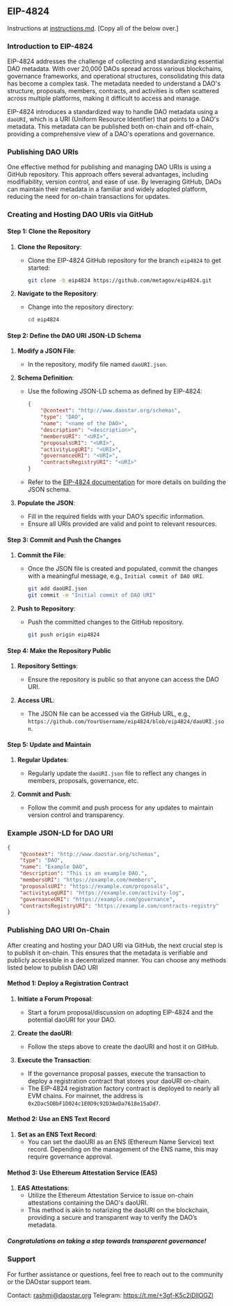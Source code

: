 ## EIP-4824 

Instructions at [instructions.md](instructions.md). [Copy all of the below over.]

### Introduction to EIP-4824

EIP-4824 addresses the challenge of collecting and standardizing essential DAO metadata. With over 20,000 DAOs spread across various blockchains, governance frameworks, and operational structures, consolidating this data has become a complex task. The metadata needed to understand a DAO's structure, proposals, members, contracts, and activities is often scattered across multiple platforms, making it difficult to access and manage.

EIP-4824 introduces a standardized way to handle DAO metadata using a `daoURI`, which is a URI (Uniform Resource Identifier) that points to a DAO's metadata. This metadata can be published both on-chain and off-chain, providing a comprehensive view of a DAO's operations and governance.

### Publishing DAO URIs 

One effective method for publishing and managing DAO URIs is using a GitHub repository. This approach offers several advantages, including modifiability, version control, and ease of use. By leveraging GitHub, DAOs can maintain their metadata in a familiar and widely adopted platform, reducing the need for on-chain transactions for updates.

### Creating and Hosting DAO URIs via GitHub

#### Step 1: Clone the Repository

1. **Clone the Repository**:
   - Clone the EIP-4824 GitHub repository for the branch `eip4824` to get started:
     ```sh
     git clone -b eip4824 https://github.com/metagov/eip4824.git
     ```

2. **Navigate to the Repository**:
   - Change into the repository directory:
     ```sh
     cd eip4824
     ```

#### Step 2: Define the DAO URI JSON-LD Schema

1. **Modify a JSON File**:
   - In the repository, modify file named `daoURI.json`.

2. **Schema Definition**:
   - Use the following JSON-LD schema as defined by EIP-4824:
     ```json
     {
         "@context": "http://www.daostar.org/schemas",
         "type": "DAO",
         "name": "<name of the DAO>",
         "description": "<description>",
         "membersURI": "<URI>",
         "proposalsURI": "<URI>",
         "activityLogURI": "<URI>",
         "governanceURI": "<URI>",
         "contractsRegistryURI": "<URI>"
     }
     ```
   - Refer to the [EIP-4824 documentation](https://eips.ethereum.org/EIPS/eip-4824) for more details on building the JSON schema.

3. **Populate the JSON**:
   - Fill in the required fields with your DAO’s specific information.
   - Ensure all URIs provided are valid and point to relevant resources.

#### Step 3: Commit and Push the Changes

1. **Commit the File**:
   - Once the JSON file is created and populated, commit the changes with a meaningful message, e.g., `Initial commit of DAO URI`.
     ```sh
     git add daoURI.json
     git commit -m "Initial commit of DAO URI"
     ```

2. **Push to Repository**:
   - Push the committed changes to the GitHub repository.
     ```sh
     git push origin eip4824
     ```

#### Step 4: Make the Repository Public

1. **Repository Settings**:
   - Ensure the repository is public so that anyone can access the DAO URI.

2. **Access URL**:
   - The JSON file can be accessed via the GitHub URL, e.g., `https://github.com/YourUsername/eip4824/blob/eip4824/daoURI.json`.

#### Step 5: Update and Maintain

1. **Regular Updates**:
   - Regularly update the `daoURI.json` file to reflect any changes in members, proposals, governance, etc.

2. **Commit and Push**:
   - Follow the commit and push process for any updates to maintain version control and transparency.

### Example JSON-LD for DAO URI

```json
{
    "@context": "http://www.daostar.org/schemas",
    "type": "DAO",
    "name": "Example DAO",
    "description": "This is an example DAO.",
    "membersURI": "https://example.com/members",
    "proposalsURI": "https://example.com/proposals",
    "activityLogURI": "https://example.com/activity-log",
    "governanceURI": "https://example.com/governance",
    "contractsRegistryURI": "https://example.com/contracts-registry"
}
```

### Publishing DAO URI On-Chain

After creating and hosting your DAO URI via GitHub, the next crucial step is to publish it on-chain. This ensures that the metadata is verifiable and publicly accessible in a decentralized manner. You can choose any methods listed below to publish DAO URI

#### Method 1: Deploy a Registration Contract

1. **Initiate a Forum Proposal**:
   - Start a forum proposal/discussion on adopting EIP-4824 and the potential daoURI for your DAO.
   
2. **Create the daoURI**:
   - Follow the steps above to create the daoURI and host it on GitHub.

3. **Execute the Transaction**:
   - If the governance proposal passes, execute the transaction to deploy a registration contract that stores your daoURI on-chain.
   - The EIP-4824 registration factory contract is deployed to nearly all EVM chains. For mainnet, the address is `0x2Dac5DBbF1D024c1E0D9c92D3AeDa7618e15aDd7`.

#### Method 2: Use an ENS Text Record

1. **Set as an ENS Text Record**:
   - You can set the daoURI as an ENS (Ethereum Name Service) text record. Depending on the management of the ENS name, this may require governance approval.

#### Method 3: Use Ethereum Attestation Service (EAS)

1. **EAS Attestations**:
   - Utilize the Ethereum Attestation Service to issue on-chain attestations containing the DAO's daoURI.
   - This method is akin to notarizing the daoURI on the blockchain, providing a secure and transparent way to verify the DAO’s metadata.


##### Congratulations on taking a step towards transparent governance!

### Support

For further assistance or questions, feel free to reach out to the community or the DAOstar support team.

Contact: rashmi@daostar.org
Telegram: https://t.me/+3gf-K5c2iDllOGZl




